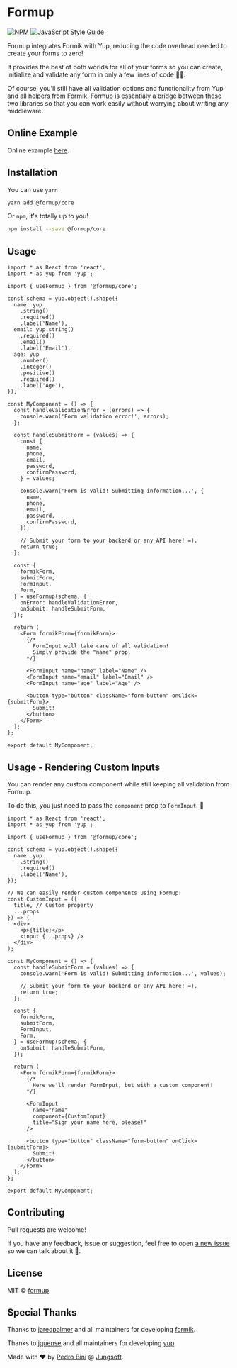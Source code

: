 # Formup

[![NPM](https://img.shields.io/npm/v/formup.svg)](https://www.npmjs.com/package/@formup/core) [![JavaScript Style Guide](https://img.shields.io/badge/code_style-standard-brightgreen.svg)](https://standardjs.com)

Formup integrates Formik with Yup, reducing the code overhead needed to create your forms to zero!

It provides the best of both worlds for all of your forms so you can create, initialize and validate any form in only a few lines of code 📝💯.

Of course, you'll still have all validation options and functionality from Yup and all helpers from Formik. Formup is essentialy a bridge between these two libraries so that you can work easily without worrying about writing any middleware.

## Online Example

Online example [here](https://jungsoft.github.io/formup/).

## Installation

You can use `yarn`

```bash
yarn add @formup/core
```

Or `npm`, it's totally up to you!

```bash
npm install --save @formup/core
```

## Usage

```tsx
import * as React from 'react';
import * as yup from 'yup';

import { useFormup } from '@formup/core';

const schema = yup.object().shape({
  name: yup
    .string()
    .required()
    .label('Name'),
  email: yup.string()
    .required()
    .email()
    .label('Email'),
  age: yup
    .number()
    .integer()
    .positive()
    .required()
    .label('Age'),
});

const MyComponent = () => {
  const handleValidationError = (errors) => {
    console.warn('Form validation error!', errors);
  };

  const handleSubmitForm = (values) => {
    const {
      name,
      phone,
      email,
      password,
      confirmPassword,
    } = values;

    console.warn('Form is valid! Submitting information...', {
      name,
      phone,
      email,
      password,
      confirmPassword,
    });

    // Submit your form to your backend or any API here! =).
    return true;
  };

  const {
    formikForm,
    submitForm,
    FormInput,
    Form,
  } = useFormup(schema, {
    onError: handleValidationError,
    onSubmit: handleSubmitForm,
  });

  return (
    <Form formikForm={formikForm}>
      {/*
        FormInput will take care of all validation!
        Simply provide the "name" prop.
      */}

      <FormInput name="name" label="Name" />
      <FormInput name="email" label="Email" />
      <FormInput name="age" label="Age" />

      <button type="button" className="form-button" onClick={submitForm}>
        Submit!
      </button>
    </Form>
  );
};

export default MyComponent;
```

## Usage - Rendering Custom Inputs

You can render any custom component while still keeping all validation from Formup.

To do this, you just need to pass the `component` prop to `FormInput`. 🙋

```tsx
import * as React from 'react';
import * as yup from 'yup';

import { useFormup } from '@formup/core';

const schema = yup.object().shape({
  name: yup
    .string()
    .required()
    .label('Name'),
});

// We can easily render custom components using Formup!
const CustomInput = ({
  title, // Custom property
  ...props
}) => (
  <div>
    <p>{title}</p>
    <input {...props} />
  </div>
);

const MyComponent = () => {
  const handleSubmitForm = (values) => {
    console.warn('Form is valid! Submitting information...', values);

    // Submit your form to your backend or any API here! =).
    return true;
  };

  const {
    formikForm,
    submitForm,
    FormInput,
    Form,
  } = useFormup(schema, {
    onSubmit: handleSubmitForm,
  });

  return (
    <Form formikForm={formikForm}>
      {/*
        Here we'll render FormInput, but with a custom component!
      */}

      <FormInput
        name="name"
        component={CustomInput}
        title="Sign your name here, please!"
      />

      <button type="button" className="form-button" onClick={submitForm}>
        Submit!
      </button>
    </Form>
  );
};

export default MyComponent;
```

## Contributing

Pull requests are welcome!

If you have any feedback, issue or suggestion, feel free to open [a new issue](https://github.com/jungsoft/formup/issues/new) so we can talk about it 💬.

## License

MIT © [formup](https://www.npmjs.com/org/formup)

## Special Thanks

Thanks to [jaredpalmer](https://github.com/jaredpalmer/) and all maintainers for developing [formik](https://github.com/jaredpalmer/formik).

Thanks to [jquense](https://github.com/jquense/) and all maintainers for developing [yup](https://github.com/jquense/yup).


Made with ❤️ by [Pedro Bini](https://github.com/pedro-lb/) @ [Jungsoft](https://jungsoft.io/).
